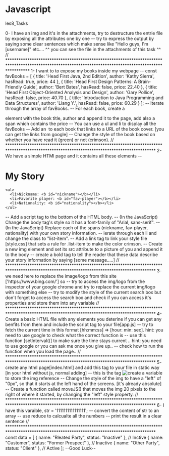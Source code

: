 # Javascript
les8_Tasks

0- I have an img and it's in the attachments, try to destructure the entrie file by exposing all the attributes one by one 
-- try to express the output by saying some clear sentences which make sense like "Hello guys, I'm [username]" etc....
^^ you can see the file in the attachments of this task ^^
// *********************************************************************************************************************************************************
 1- I want to to expose my books inside my webpage
-- const favBooks = [
  {
    title: 'Head First Java, 2nd Edition',
    author: 'Kathy Sierra',
    hasRead: true,
	price: 44
  },
  {
    title: 'Head First Design Patterns: A Brain-Friendly Guide',
    author: 'Bert Bates',
    hasRead: false,
	price: 22.40
  },
  {
    title: 'Head First Object-Oriented Analysis and Design',
    author: 'Gary Pollice',
    hasRead: false,
	price: 40.70
  },
  {
    title: 'Introduction to Java Programming and Data Structures',
    author: 'Liang Y.',
    hasRead: false,
	price: 60.29
  }
];
-- Iterate through the array of favBooks.
-- For each book, create a <p> element with the book title, author and append it to the page, add also a span which contains the price
-- You can use a ul and li to display all the favBooks
-- Add an <img> to each book that links to a URL of the book cover. [you can get the links from google]
-- Change the style of the book based on whether you have read it (green) or not (crimson).
// *******************************************************************************************************************************************
   2- We have a simple HTMl page and it contains all these elements
-- <!DOCTYPE html>
<html>
  <head>
    <meta charset="utf-8" />
    <title>My Storry</title>
  </head>
  <body>
    <h1>My Story</h1>

    <ul>
      <li>Nickname: <b id="nickname"></b></li>
      <li>Favorite player: <b id="fav-player"></b></li>
      <li>Nationality: <b id="nationality"></b></li>
    </ul>
  </body>
</html>
-- Add a script tag to the bottom of the HTML body.
-- (In the JavaScript) Change the body tag's style so it has a font-family of "Arial, sans-serif".
-- (In the JavaScript) Replace each of the spans (nickname, fav-player, nationality) with your own story information.
-- ierate through each li and change the class to "list-item".
-- Add a link tag to link your style file [style.css] that sets a rule for .list-item to make the color crimson.
-- Create a new img element and set its src attribute to a picture of you and append it to the body
-- create a bold tag to tell the reader that these data describe your story information by saying [some message.....]
// *******************************************************************************************************************************************
     3- we need here to replace the image/logo from this site ['https://www.bing.com/'] so
-- try to access the img/logo from the inspector of your google chrome and try to replace the current img/logo with something else
-- try to modify the style of the current search box but don't forget to access the search box and check if you can access it's properties and store them into any variable
// *******************************************************************************************************************************************
     4- Create a basic HTML file with any elements you deterine if you can get any benfits from them and include the script tag to your file[app.js]
-- try to fetch the current time in this format [hh:mm:ss] => [hour: min: sec]. hint: you need to use google to check what the correct function is 
-- use this function [setInterval()] to make sure the time stays current .. hint: you need to use google or you can ask me once you give up..
-- check how to run the function when you load the page..
// *******************************************************************************************************************************************
    5- create any html page[index.html] and add this tag to your file in static way [in your html without js, normal adding] 
 -- this is the tag <img style="position:absolute;" src="https://s3-us-west-2.amazonaws.com/s.cdpn.io/4621/javascript.png" /> 
 -- create a variable to store the img reference 
 -- Change the style of the img to have a "left" of "0px", so that it starts at the left hand of the screens. [it's already absolute]
 -- Create a function called moveJS() that moves the img 20 pixels to the right of where it started, by changing the "left" style property.
// *******************************************************************************************************************************************
     6- I have this varaible, str = '1111111111111111';
-- convert the content of str to an array 
-- use reduce to calcualte all the numbers
-- print the result in a clear sentence
// *******************************************************************************************************************************************
const data = [
  { name: "Rleated Party", status: "Inactive" }, // Inctive
  { name: "Customer", status: "Former Prospect" }, // Inactive
  { name: "Other Party", status: "Client" }, // Active
];																
																--Good Luck--
